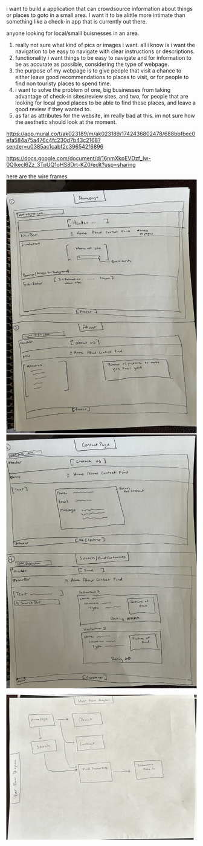 <!-- def statement -->

i want to build a application that can crowdsource information about things or places to goto in a small area. I want it to be alittle more intimate than something like a check-in app that is currently out there.

<!-- audience -->

anyone looking for local/smalll buisnesses in an area.

<!-- outline of content -->

1. really not sure what kind of pics or images i want.
   all i know is i want the navigation to be easy to navigate with clear instructions or descriptions.
2. functionality i want things to be easy to navigate and for information to be as accurate as possible, considering the type of webpage.
3. the purpose of my webpage is to give people that visit a chance to either leave good recommendations to places to visit, or for people to find non touristy places to spend time.
4. i want to solve the problem of one, big businesses from taking advantage of check-in sites/review sites. and two, for people that are looking for local good places to be able to find these places, and leave a good review if they wanted to.
5. as far as attributes for the website, im really bad at this. im not sure how the aesthetic should look at the moment.

<!-- User Story Map -->

https://app.mural.co/t/ak023189/m/ak023189/1742436802478/688bbfbec0efa584a75a476c4fc230d7b43c2168?sender=u0385ac1cabf2c396542f6896

<!-- SWOT analysis -->

https://docs.google.com/document/d/16nmXkpEVDzf_Iw-0Qlkecl6Zz_3TpUQ1oHS8Drt-KZ0/edit?usp=sharing

<!-- Wire frames -->

here are the wire frames
![pg12](<planningImages/Wireframes Pg 1and2.jpg>)
![pg34](<planningImages/Wireframes Pg 3and4.jpg>)

<!-- User Flow diagram  -->

![User flow chart](<planningImages/User flow chart.jpg>)
